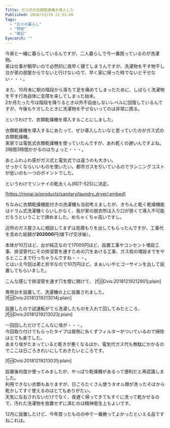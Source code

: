 ```yaml
---
Title: ガス式の衣類乾燥機を導入した
Published: 2018/12/19 21:52:48
Tags:
  - "日々の暮らし"
  - "物欲"
  - "雑記"
Eyecatch: ""
---
```

今弟と一緒に暮らしているんですが、二人暮らしで今一番困っているのが洗濯物。  
弟は仕事が朝早いので必然的に夜早く寝てしまうんですが、洗濯物を干す物干し台が弟の部屋からでないと行けないので、早く家に帰った時でないと干せない・・・。  

また、10月末に駅の階段から落ちて足を痛めてしまったために、しばらく洗濯物を干す行為自体に支障を来してしまった始末。  
2か月たった今は階段を降りるとき以外不自由しないレベルに回復しているんですが、今後もケガしたときに洗濯物を干せないってのは非常に困る。  


というわけで、衣類乾燥機を導入することにしました。  



衣類乾燥機を導入するにあたって、ぜひ導入したいなと思っていたのがガス式の衣類乾燥機。  
実家では電気式衣類乾燥機を使っていたんですが、あれ乾くの遅いんですよね。2時間3時間かかるのはちょっと・・・。  

あとふわふわ感がガス式と電気式では違うのも大きい。  
せっかくならいいものを使いたい。都市ガスを引いているのでランニングコストが低いのも一つのポイントでした。    

というわけでリンナイの乾太くん(RDT-52S)に決定。  

[https://rinnai.jp/products/sanitary/laundry_dryer/:embed]



ちなみに衣類乾燥機能付きの洗濯機も当初考えましたが、きちんと乾く乾燥機能はドラム式洗濯機くらいしかなく、我が家の脱衣所は入り口が狭くて導入不可能だろうということで諦めました。めちゃくちゃ高いですし。  

近所のガス屋さんに相談してまずは見積もりを出してもらったんですが、工事代を含めた総額が<b>202000</b>円(値下げ交渉後）。

本体が10万ほど、台が純正なので17000円ほど、設置工事やコンセント増設工事、排湿管代にその排湿管を通すための穴をあける工事、ガス栓の増設までをやるとここまで行っちゃうんですね・・・。  
とはいえ今回は弟と折半なので10万円ほど。まぁいいやとゴーサインを出して設置してもらいました。  

こんな感じで排湿管を通す穴を壁に開けて、
[f:id:Ovis:20181219212901j:plain]

専用台を設置して、洗濯機の上に設置されました。  
[f:id:Ovis:20181219213014j:plain]


設置したので試運転がてら洗濯したものを入れて回してみたところ、  
[f:id:Ovis:20181219213023j:plain]

一回回しただけでこんなに埃が・・・。  
今回取り付けてもらったタイプは扉側に糸くずフィルターがついているので掃除はとても楽でした。  
あまり埃がたまっていると乾きが悪くなるほか、電気代ガス代も無駄にかかるのでここは日ごろきれいにしておきたいところです。  


[f:id:Ovis:20181219213031j:plain]

設置後何度か使ってみましたが、やっぱり乾燥機があるって便利だと再認識しました。  
利用できない衣類もありますが、日ごろたくさん使うタオル類が洗ったそばから乾かしてすぐ使えるのはとてもありがたい。  
天気に左右されないだけでなく、夜遅く帰ってきてもすぐに洗って乾かせるので、汚れた洗濯物を放置せずに済むのは精神衛生上もよいです。  

12月に設置したけど、今年買ったものの中で一番勝ってよかったといえる品ですねこれは。


